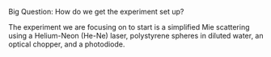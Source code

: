Big Question: How do we get the experiment set up?

The experiment we are focusing on to start is a simplified Mie scattering using a Helium-Neon (He-Ne) laser, polystyrene spheres in diluted water, an optical chopper, and a photodiode. 
